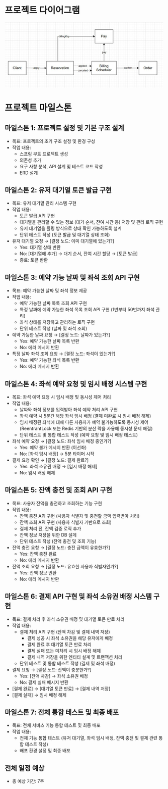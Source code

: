 # 프로젝트 다이어그램
![다이어그램](project_diagram.png)

# 프로젝트 마일스톤

## 마일스톤 1: 프로젝트 설정 및 기본 구조 설계
- 목표: 프로젝트의 초기 구조 설정 및 환경 구성
- 작업 내용:
  - 스프링 부트 프로젝트 생성
  - 의존성 추가
  - 요구 사항 분석, API 설계 및 테스트 코드 작성 
  - ERD 설계
## 마일스톤 2: 유저 대기열 토큰 발급 구현
- 목표: 유저 대기열 관리 시스템 구현
- 작업 내용:
  - 토큰 발급 API 구현
  - 대기열을 관리할 수 있는 정보 (대기 순서, 잔여 시간 등) 저장 및 관리 로직 구현
  - 유저 대기열을 폴링 방식으로 상태 확인 가능하도록 설계
  - 단위 테스트 작성 (토큰 발급 및 대기열 상태 조회)
- 유저 대기열 요청 → [결정 노드: 이미 대기열에 있는가?]
  - Yes: 대기열 상태 반환
  - No: [대기열에 추가] → 대기 순서, 잔여 시간 할당 → [토큰 발급]
  - 종료: 토큰 반환
## 마일스톤 3: 예약 가능 날짜 및 좌석 조회 API 구현
- 목표: 예약 가능한 날짜 및 좌석 정보 제공
- 작업 내용:
  - 예약 가능한 날짜 목록 조회 API 구현
  - 특정 날짜에 예약 가능한 좌석 목록 조회 API 구현 (1번부터 50번까지 좌석 관리)
  - 좌석 상태를 저장하고 관리하는 로직 구현
  - 단위 테스트 작성 (날짜 및 좌석 조회)
- 예약 가능한 날짜 요청 → [결정 노드: 날짜가 있는가?]
  - Yes: 예약 가능한 날짜 목록 반환
  - No: 에러 메시지 반환
- 특정 날짜 좌석 조회 요청 → [결정 노드: 좌석이 있는가?]
  - Yes: 예약 가능한 좌석 목록 반환
  - No: 에러 메시지 반환
## 마일스톤 4: 좌석 예약 요청 및 임시 배정 시스템 구현
- 목표: 좌석 예약 요청 시 임시 배정 및 동시성 제어 처리
- 작업 내용:
  - 날짜와 좌석 정보를 입력받아 좌석 예약 처리 API 구현
  - 좌석 예약 시 5분간 해당 좌석 임시 배정 (결제 미완료 시 임시 배정 해제)
  - 임시 배정된 좌석에 대해 다른 사용자가 예약 불가능하도록 동시성 제어 (ReentrantLock 또는 Redis 기반의 분산 락을 사용해 동시성 문제 해결)
  - 단위 테스트 및 통합 테스트 작성 (예약 요청 및 임시 배정 테스트)
- 좌석 예약 요청 → [결정 노드: 좌석 임시 배정 중인가?]
  - Yes: 예약 불가 메시지 반환 (이선좌)
  - No: [좌석 임시 배정] → 5분 타이머 시작
- 결제 요청 확인 → [결정 노드: 결제 완료?]
  - Yes: 좌석 소유권 배정 → [임시 배정 해제]
  - No: 임시 배정 해제
## 마일스톤 5: 잔액 충전 및 조회 API 구현
- 목표: 사용자 잔액을 충전하고 조회하는 기능 구현
- 작업 내용:
  - 잔액 충전 API 구현 (사용자 식별자 및 충전할 금액 입력받아 처리)
  - 잔액 조회 API 구현 (사용자 식별자 기반으로 조회)
  - 결제 처리 전, 잔액 검증 로직 추가
  - 잔액 정보 저장을 위한 DB 설계
  - 단위 테스트 작성 (잔액 충전 및 조회 기능)
- 잔액 충전 요청 → [결정 노드: 충전 금액이 유효한가?]
  - Yes: 잔액 충전 완료
  - No: 에러 메시지 반환
- 잔액 조회 요청 → [결정 노드: 유효한 사용자 식별자인가?]
  - Yes: 잔액 정보 반환
  - No: 에러 메시지 반환
## 마일스톤 6: 결제 API 구현 및 좌석 소유권 배정 시스템 구현
- 목표: 결제 처리 후 좌석 소유권 배정 및 대기열 토큰 만료 처리
- 작업 내용:
  - 결제 처리 API 구현 (잔액 차감 및 결제 내역 저장)
    - 결제 성공 시 좌석 소유권을 해당 유저에게 배정
    - 결제 완료 후 대기열 토큰 만료 처리
    - 결제 실패 또는 미처리 시 임시 배정 해제
    - 결제 내역 저장을 위한 엔티티 설계 및 트랜잭션 처리
  - 단위 테스트 및 통합 테스트 작성 (결제 및 좌석 배정)
- 결제 요청 → [결정 노드: 잔액이 충분한가?]
  - Yes: [잔액 차감] → 좌석 소유권 배정
  - No: 결제 실패 메시지 반환
- [결제 완료] → [대기열 토큰 만료] → [결제 내역 저장]
- [결제 실패] → 임시 배정 해제

## 마일스톤 7: 전체 통합 테스트 및 최종 배포
- 목표: 전체 서비스 기능 통합 테스트 및 최종 배포 
- 작업 내용:
  - 전체 기능 통합 테스트 (유저 대기열, 좌석 임시 배정, 잔액 충전 및 결제 관련 통합 테스트 작성)
  - 배포 환경 설정 및 최종 배포
## 전체 일정 예상
- 총 예상 기간: 7주
